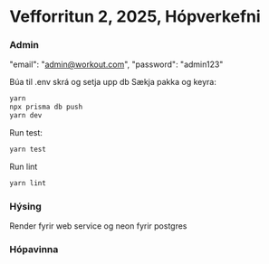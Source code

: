 # Vefforritun 2, 2025, Hópverkefni

### Admin
"email": "admin@workout.com",
"password": "admin123"

Búa til .env skrá og setja upp db
Sækja pakka og keyra:


```bash
yarn
npx prisma db push
yarn dev
```

Run test:
```bash
yarn test
```

Run lint
```bash
yarn lint
```

### Hýsing
Render fyrir web service og neon fyrir postgres

### Hópavinna
